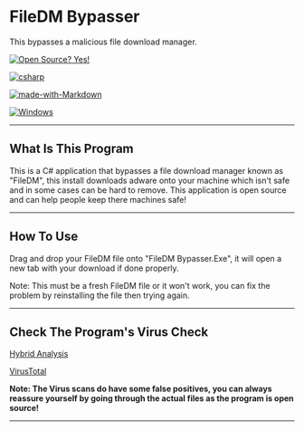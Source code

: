 # FileDM Bypasser
This bypasses a malicious file download manager.

[![Open Source? Yes!](https://badgen.net/badge/Open%20Source%20%3F/Yes%21/blue?icon=github)](https://opensource.org/)

[![csharp](https://img.shields.io/badge/Made%20With-C%23-red)](https://en.wikipedia.org/wiki/C_Sharp_(programming_language))

[![made-with-Markdown](https://img.shields.io/badge/Made%20with-Markdown-1f425f.svg)](http://commonmark.org)

[![Windows](https://img.shields.io/badge/Windows-0078D6?style=for-the-badge&logo=windows&logoColor=white)](https://windows.com)


---
## What Is This Program
This is a C# application that bypasses a file download manager known as "FileDM", this install downloads adware onto your machine which isn't safe and in some cases can be hard to remove. This application is open source and can help people keep there machines safe!

---
## How To Use
Drag and drop your FileDM file onto "FileDM Bypasser.Exe", it will open a new tab with your download if done properly.

Note: This must be a fresh FileDM file or it won't work, you can fix the problem by reinstalling the file then trying again.

---

## Check The Program's Virus Check
[Hybrid Analysis](https://www.hybrid-analysis.com/sample/97f7190a2ae9f19a6e6e5619ef9eeab2ee5d8fa5b7d6fcd747ba9c0009c59d2d)

[VirusTotal](https://www.virustotal.com/gui/file/97f7190a2ae9f19a6e6e5619ef9eeab2ee5d8fa5b7d6fcd747ba9c0009c59d2d/detection)

**Note: The Virus scans do have some false positives, you can always reassure yourself by going through the actual files as the program is open source!**

---
